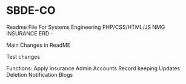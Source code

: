 # SBDE-CO
Readme File For Systems Engineering
PHP/CSS/HTML/JS
NMG INSURANCE
ERD - 

Main Changes in ReadME


Test changes


Functions:
Apply insurance
Admin Accounts
Record keeping
Updates
Deletion
Notification
Blogs



